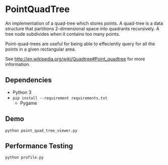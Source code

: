 PointQuadTree
=============
An implementation of a quad-tree which stores points.  A quad-tree is a data structure that partitions 2-dimensional space into quadrants recursively.  A tree node subdivides when it contains too many points.

Point-quad-trees are useful for being able to effeciently query for all the points in a given rectangular area.

See http://en.wikipedia.org/wiki/Quadtree#Point_quadtree for more information.

Dependencies
------------
* Python 3
* `pip install --requirement requirements.txt`
    * Pygame

Demo
----
`python point_quad_tree_viewer.py`

Performance Testing
-------------------
`python profile.py`
